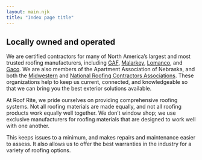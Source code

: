 ```yaml
---
layout: main.njk
title: "Index page title"
---
```


## Locally owned and operated

We are certified contractors for many of North America’s largest and most trusted roofing manufacturers, including [GAF](https://www.gaf.com/en-us/roofing-contractors/residential/usa/ne/lincoln/roof-rite-exteriors-1113822), [Malarkey](https://www.malarkeyroofing.com/company-profile?company=Roof%2BRite%2BExteriors), [Lomanco](https://www.lomanco.com/), and [Gaco](https://gaco.com/). We are also members of the Apartment Association of Nebraska, and both the [Midwestern](https://mrca.org/aws/MRCA/pt/sp/home_page) and [National Roofing Contractors Associations](https://www.nrca.net/). These organizations help to keep us current, connected, and knowledgeable so that we can bring you the best exterior solutions available.

At Roof Rite, we pride ourselves on providing comprehensive roofing systems. Not all roofing materials are made equally, and not all roofing products work equally well together. We don’t window shop; we use exclusive manufacturers for roofing materials that are designed to work well with one another.

This keeps issues to a minimum, and makes repairs and maintenance easier to assess. It also allows us to offer the best warranties in the industry for a variety of roofing options.
